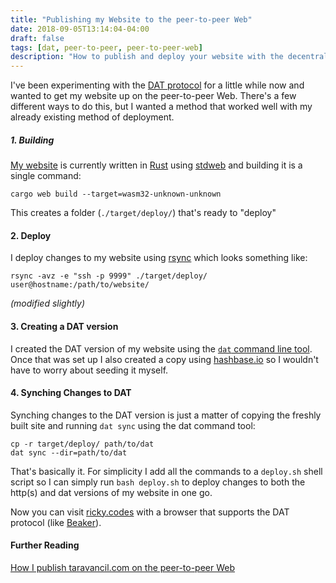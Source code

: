 ```yaml
---
title: "Publishing my Website to the peer-to-peer Web"
date: 2018-09-05T13:14:04-04:00
draft: false
tags: [dat, peer-to-peer, peer-to-peer-web]
description: "How to publish and deploy your website with the decentralized dat:// protocol"
---
```

I've been experimenting with the <a href='https://datproject.org/'>DAT protocol</a> for a little while now and wanted to get my website up on the peer-to-peer Web. There's a few different ways to do this, but I wanted a method that worked well with my already existing method of deployment.

##### 1. Building

<a href='https://github.com/rickycodes/www'>My website</a> is currently written in <a href='https://www.rust-lang.org/'>Rust</a> using <a href='https://github.com/koute/stdweb'>stdweb</a> and building it is a single command:

```
cargo web build --target=wasm32-unknown-unknown
```

This creates a folder (`./target/deploy/`) that's ready to "deploy"

#### 2. Deploy

I deploy changes to my website using <a href='https://en.wikipedia.org/wiki/Rsync'>rsync</a> which looks something like:

```
rsync -avz -e "ssh -p 9999" ./target/deploy/ user@hostname:/path/to/website/
```

<em>(modified slightly)</em>

#### 3. Creating a DAT version

I created the DAT version of my website using the <a href='https://github.com/datproject/dat'>`dat` command line tool</a>. Once that was set up I also created a copy using <a href='hashbase.io'>hashbase.io</a> so I wouldn't have to worry about seeding it myself.

#### 4. Synching Changes to DAT

Synching changes to the DAT version is just a matter of copying the freshly built site and running `dat sync` using the dat command tool:

```
cp -r target/deploy/ path/to/dat
dat sync --dir=path/to/dat
```

That's basically it. For simplicity I add all the commands to a `deploy.sh` shell script so I can simply run `bash deploy.sh` to deploy changes to both the http(s) and dat versions of my website in one go.

Now you can visit <a href='//ricky.codes'>ricky.codes</a> with a browser that supports the DAT protocol (like <a href='https://beakerbrowser.com/'>Beaker</a>).

#### Further Reading

<a href='https://taravancil.com/blog/how-i-publish-taravancil-com/'>How I publish taravancil.com on the peer-to-peer Web</a>

